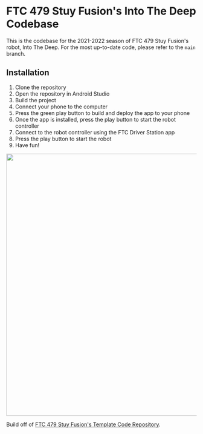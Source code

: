 # FTC 479 Stuy Fusion's Into The Deep Codebase

This is the codebase for the 2021-2022 season of FTC 479 Stuy Fusion's robot, Into The Deep.
For the most up-to-date code, please refer to the `main` branch.

## Installation
1. Clone the repository
2. Open the repository in Android Studio
3. Build the project
4. Connect your phone to the computer
5. Press the green play button to build and deploy the app to your phone
6. Once the app is installed, press the play button to start the robot controller
7. Connect to the robot controller using the FTC Driver Station app
8. Press the play button to start the robot
9. Have fun!

<img width="693" src="https://i.ibb.co/Jn3nbHg/68747470733a2f2f692e6962622e636f2f4a6470323242712f6c6f676f2d64393230396133392e706e67-1.png" />

Build off of [FTC 479 Stuy Fusion's Template Code Repository](https://github.com/fusion479/commandrr1-template).